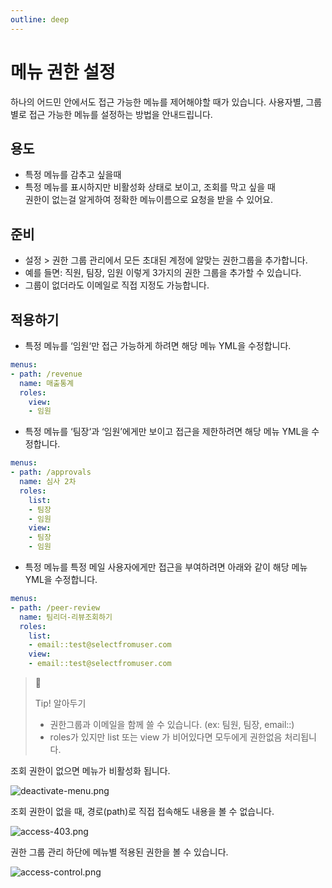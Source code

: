 ```yaml
---
outline: deep
---
```


# 메뉴 권한 설정

하나의 어드민 안에서도 접근 가능한 메뉴를 제어해야할 때가 있습니다. 사용자별, 그룹별로 접근 가능한 메뉴를 설정하는 방법을 안내드립니다.

## 용도

- 특정 메뉴를 감추고 싶을때
- 특정 메뉴를 표시하지만 비활성화 상태로 보이고, 조회를 막고 싶을 때  
  권한이 없는걸 알게하여 정확한 메뉴이름으로 요청을 받을 수 있어요.

## 준비

- 설정 > 권한 그룹 관리에서 모든 초대된 계정에 알맞는 권한그룹을 추가합니다.
- 예를 들면: 직원, 팀장, 임원 이렇게 3가지의 권한 그룹을 추가할 수 있습니다.
- 그룹이 없더라도 이메일로 직접 지정도 가능합니다.

## 적용하기

- 특정 메뉴를 ‘임원‘만 접근 가능하게 하려면 해당 메뉴 YML을 수정합니다.

```yaml
menus:
- path: /revenue
  name: 매출통계
  roles:
    view: 
    - 임원
```

- 특정 메뉴를 ‘팀장‘과 ‘임원’에게만 보이고 접근을 제한하려면 해당 메뉴 YML을 수정합니다.

```yaml
menus:
- path: /approvals
  name: 심사 2차
  roles:
    list:
    - 팀장
    - 임원
    view:
    - 팀장
    - 임원
```

- 특정 메뉴를 특정 메일 사용자에게만 접근을 부여하려면 아래와 같이 해당 메뉴 YML을 수정합니다.

```yaml
menus:
- path: /peer-review
  name: 팀리더-리뷰조회하기
  roles:
    list:
    - email::test@selectfromuser.com
    view:
    - email::test@selectfromuser.com
```

> 📘 
> 
> Tip! 알아두기
> 
> - 권한그룹과 이메일을 함께 쓸 수 있습니다. (ex: 팀원, 팀장, email::)
> - roles가 있지만 list 또는 view 가 비어있다면 모두에게 권한없음 처리됩니다.

조회 권한이 없으면 메뉴가 비활성화 됩니다. 

![](https://imagedelivery.net/MHVC-FGTDyxApYeHyF29Tw/f755299b-a9c3-4ffd-570b-9cb9aee29200/docs "deactivate-menu.png")

조회 권한이 없을 때, 경로(path)로 직접 접속해도 내용을 볼 수 없습니다. 

![](https://imagedelivery.net/MHVC-FGTDyxApYeHyF29Tw/a43a27d2-25e5-4427-9d7d-889cbe1a1f00/docs "access-403.png")

권한 그룹 관리 하단에 메뉴별 적용된 권한을 볼 수 있습니다. 

![](https://imagedelivery.net/MHVC-FGTDyxApYeHyF29Tw/e7827830-9d8b-480e-e3bf-81bed5a30a00/docs "access-control.png")